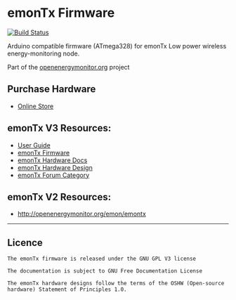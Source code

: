# emonTx Firmware

[![Build Status](https://travis-ci.org/openenergymonitor//emonTxFirmware.svg?branch=master)](https://travis-ci.org/openenergymonitor//emonTxFirmware)

Arduino compatible firmware (ATmega328) for emonTx Low power wireless energy-monitoring node.



Part of the [openenergymonitor.org](http://openenergymonitor.org) project

## Purchase Hardware

- [Online Store](https://shop.openenergymonitor.com/sensor-nodes/)

## emonTx V3 Resources:

  - [User Guide](https://guide.openenergymonitor.org/setup/emontx/)
  - [emonTx Firmware](https://github.com/openenergymonitor/emonTxFirmware)
  - [emonTx Hardware Docs](https://wiki.openenergymonitor.org/index.php?title=EmonTx_V3.4)
  - [emonTx Hardware Design](https://github.com/openenergymonitor/Hardware/tree/master/emonTxV3)
  - [emonTx Forum Category](https://community.openenergymonitor.org/c/hardware/emontx)


## emonTx V2 Resources:

- http://openenergymonitor.org/emon/emontx

***

## Licence
```
The emonTx firmware is released under the GNU GPL V3 license

The documentation is subject to GNU Free Documentation License 

The emonTx hardware designs follow the terms of the OSHW (Open-source hardware) Statement of Principles 1.0.
```
